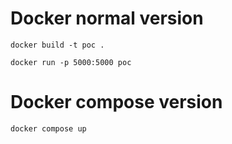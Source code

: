 # Docker normal version
```
docker build -t poc .

docker run -p 5000:5000 poc
```

# Docker compose version
```
docker compose up
```